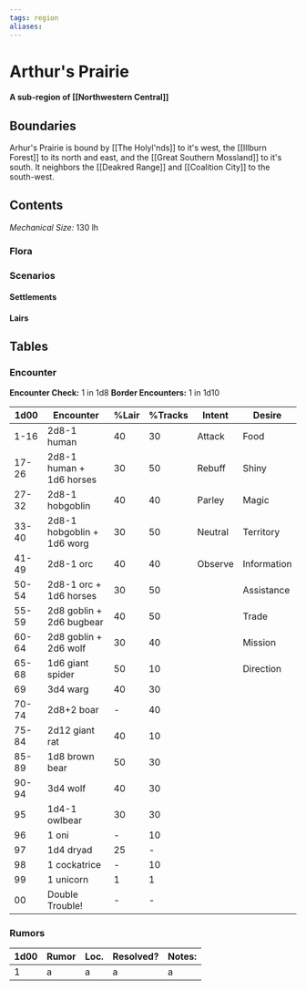 ```yaml
---
tags: region
aliases:
---
```

# Arthur's Prairie
#### A sub-region of [[Northwestern Central]]
## Boundaries
Arhur's Prairie is bound by [[The Holyl'nds]] to it's west, the [[Illburn Forest]] to its north and east, and the [[Great Southern Mossland]] to it's south. It neighbors the [[Deakred Range]] and [[Coalition City]] to the south-west. 

## Contents
*Mechanical Size:* 130 lh
### Flora
### Scenarios
#### Settlements
#### Lairs

## Tables
### Encounter
**Encounter Check:** 1 in 1d8
**Border Encounters:** 1 in 1d10

| 1d00  | Encounter                  | %Lair | %Tracks | Intent  | Desire      |
| ----- | -------------------------- | ----- | ------- | ------- | ----------- |
| 1-16  | 2d8-1 human                | 40    | 30      | Attack  | Food        |
| 17-26 | 2d8-1 human + 1d6 horses   | 30    | 50      | Rebuff  | Shiny       |
| 27-32 | 2d8-1 hobgoblin            | 40    | 40      | Parley  | Magic       |
| 33-40 | 2d8-1 hobgoblin + 1d6 worg | 30    | 50      | Neutral | Territory   |
| 41-49 | 2d8-1 orc                  | 40    | 40      | Observe | Information |
| 50-54 | 2d8-1 orc + 1d6 horses     | 30    | 50      |         | Assistance  |
| 55-59 | 2d8 goblin + 2d6 bugbear   | 40    | 50      |         | Trade       |
| 60-64 | 2d8 goblin + 2d6 wolf      | 30    | 40      |         | Mission     |
| 65-68 | 1d6 giant spider           | 50    | 10      |         | Direction   |
| 69    | 3d4 warg                   | 40    | 30      |         |             |
| 70-74 | 2d8+2 boar                 | -     | 40      |         |             |
| 75-84 | 2d12 giant rat             | 40    | 10      |         |             |
| 85-89 | 1d8 brown bear             | 50    | 30      |         |             |
| 90-94 | 3d4 wolf                   | 40    | 30      |         |             |
| 95    | 1d4-1 owlbear              | 30    | 30      |         |             |
| 96    | 1 oni                      | -     | 10      |         |             |
| 97    | 1d4 dryad                  | 25    | -       |         |             |
| 98    | 1 cockatrice               | -     | 10      |         |             |
| 99    | 1 unicorn                  | 1     | 1       |         |             |
| 00    | Double Trouble!            | -     | -       |         |             |


### Rumors
| 1d00 | Rumor | Loc. | Resolved? | Notes: |
|------|-------|------|-----------|--------|
| 1    | a     | a    | a         | a      |

